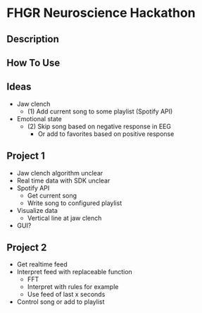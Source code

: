 # FHGR Neuroscience Hackathon

## Description

## How To Use

## Ideas
- Jaw clench
  - (1) Add current song to some playlist (Spotify API)
- Emotional state
  - (2) Skip song based on negative response in EEG
    - Or add to favorites based on positive response

## Project 1
- Jaw clench algorithm unclear
- Real time data with SDK unclear
- Spotify API
  - Get current song
  - Write song to configured playlist
- Visualize data
  - Vertical line at jaw clench
- GUI?

## Project 2
- Get realtime feed
- Interpret feed with replaceable function
  - FFT
  - Interpret with rules for example
  - Use feed of last x seconds
- Control song or add to playlist